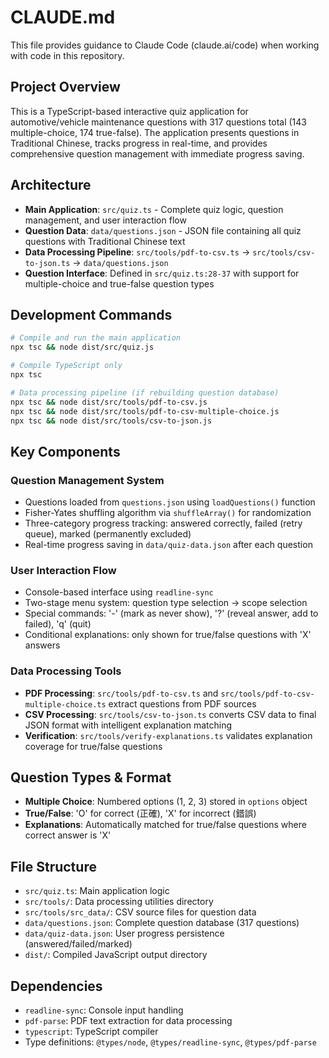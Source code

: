 # CLAUDE.md

This file provides guidance to Claude Code (claude.ai/code) when working with code in this repository.

## Project Overview

This is a TypeScript-based interactive quiz application for automotive/vehicle maintenance questions with 317 questions total (143 multiple-choice, 174 true-false). The application presents questions in Traditional Chinese, tracks progress in real-time, and provides comprehensive question management with immediate progress saving.

## Architecture

- **Main Application**: `src/quiz.ts` - Complete quiz logic, question management, and user interaction flow
- **Question Data**: `data/questions.json` - JSON file containing all quiz questions with Traditional Chinese text
- **Data Processing Pipeline**: `src/tools/pdf-to-csv.ts` → `src/tools/csv-to-json.ts` → `data/questions.json`
- **Question Interface**: Defined in `src/quiz.ts:28-37` with support for multiple-choice and true-false question types

## Development Commands

```bash
# Compile and run the main application
npx tsc && node dist/src/quiz.js

# Compile TypeScript only
npx tsc

# Data processing pipeline (if rebuilding question database)
npx tsc && node dist/src/tools/pdf-to-csv.js
npx tsc && node dist/src/tools/pdf-to-csv-multiple-choice.js
npx tsc && node dist/src/tools/csv-to-json.js
```

## Key Components

### Question Management System
- Questions loaded from `questions.json` using `loadQuestions()` function
- Fisher-Yates shuffling algorithm via `shuffleArray()` for randomization
- Three-category progress tracking: answered correctly, failed (retry queue), marked (permanently excluded)
- Real-time progress saving in `data/quiz-data.json` after each question

### User Interaction Flow
- Console-based interface using `readline-sync`
- Two-stage menu system: question type selection → scope selection
- Special commands: '-' (mark as never show), '?' (reveal answer, add to failed), 'q' (quit)
- Conditional explanations: only shown for true/false questions with 'X' answers

### Data Processing Tools
- **PDF Processing**: `src/tools/pdf-to-csv.ts` and `src/tools/pdf-to-csv-multiple-choice.ts` extract questions from PDF sources
- **CSV Processing**: `src/tools/csv-to-json.ts` converts CSV data to final JSON format with intelligent explanation matching
- **Verification**: `src/tools/verify-explanations.ts` validates explanation coverage for true/false questions

## Question Types & Format
- **Multiple Choice**: Numbered options (1, 2, 3) stored in `options` object
- **True/False**: 'O' for correct (正確), 'X' for incorrect (錯誤)
- **Explanations**: Automatically matched for true/false questions where correct answer is 'X'

## File Structure
- `src/quiz.ts`: Main application logic
- `src/tools/`: Data processing utilities directory
- `src/tools/src_data/`: CSV source files for question data
- `data/questions.json`: Complete question database (317 questions)
- `data/quiz-data.json`: User progress persistence (answered/failed/marked)
- `dist/`: Compiled JavaScript output directory

## Dependencies
- `readline-sync`: Console input handling
- `pdf-parse`: PDF text extraction for data processing
- `typescript`: TypeScript compiler
- Type definitions: `@types/node`, `@types/readline-sync`, `@types/pdf-parse`